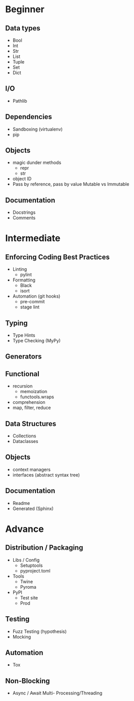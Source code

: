 # Beginner

## Data types
* Bool
* Int
* Str
* List
* Tuple
* Set
* Dict

## I/O
* Pathlib

## Dependencies
* Sandboxing (virtualenv)
* pip

## Objects
* magic dunder methods
	* repr
	* str
* object ID
* Pass by reference, pass by value
   Mutable vs Immutable

## Documentation
* Docstrings
* Comments

# Intermediate
## Enforcing Coding Best Practices
* Linting
	* pylint
* Formatting
	* Black
	* isort
* Automation (git hooks)
	* pre-commit
	* stage lint

## Typing
* Type Hints
* Type Checking (MyPy)

## Generators

## Functional
* recursion
	* memoization
	* functools.wraps
* comprehension
* map, filter, reduce

## Data Structures
* Collections
* Dataclasses

## Objects
* context managers
* interfaces (abstract syntax tree)

## Documentation
* Readme
* Generated (Sphinx)

# Advance
## Distribution / Packaging
* Libs / Config
	* Setuptools
	* pyproject.toml
* Tools
	* Twine
	* Pyroma
* PyPI
	* Test site
	* Prod

## Testing
* Fuzz Testing (hypothesis)
* Mocking

## Automation
* Tox

## Non-Blocking
* Async / Await Multi- Processing/Threading

<!--stackedit_data:
eyJoaXN0b3J5IjpbNDU5OTU5MjAyLDc4Mzc0NTI0NywxMDc0OT
UwOTgyLC0xODIzNjA4MDk1XX0=
-->